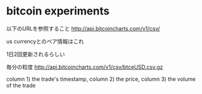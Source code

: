 # bitcoin experiments

以下のURLを参照すること
http://api.bitcoincharts.com/v1/csv/

us currencyとのペア情報はこれ

1日2回更新されるらしい

毎分の粒度
http://api.bitcoincharts.com/v1/csv/btceUSD.csv.gz

column 1) the trade's timestamp, column 2) the price, column 3) the volume of the trade
